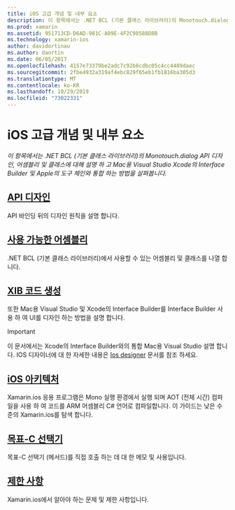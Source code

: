 ```yaml
---
title: iOS 고급 개념 및 내부 요소
description: 이 항목에서는 .NET BCL (기본 클래스 라이브러리)의 Monotouch.dialog API 디자인, 어셈블리 및 클래스에 대해 설명 하 고 Mac용 Visual Studio Xcode의 Interface Builder 및 Apple의 도구 체인와 통합 하는 방법을 살펴봅니다.
ms.prod: xamarin
ms.assetid: 951713CD-D6AD-981C-A09E-4F2C98588D8B
ms.technology: xamarin-ios
author: davidortinau
ms.author: daortin
ms.date: 06/05/2017
ms.openlocfilehash: 4157e73379be2adc7c92b8cdbc05c4cc4489daec
ms.sourcegitcommit: 2fbe4932a319af4ebc829f65eb1fb1816ba305d3
ms.translationtype: MT
ms.contentlocale: ko-KR
ms.lasthandoff: 10/29/2019
ms.locfileid: "73022331"
---
```

# <a name="ios-advanced-concepts-and-internals"></a>iOS 고급 개념 및 내부 요소

_이 항목에서는 .NET BCL (기본 클래스 라이브러리)의 Monotouch.dialog API 디자인, 어셈블리 및 클래스에 대해 설명 하 고 Mac용 Visual Studio Xcode의 Interface Builder 및 Apple의 도구 체인와 통합 하는 방법을 살펴봅니다._

## <a name="api-designiosinternalsapi-designindexmd"></a>[API 디자인](~/ios/internals/api-design/index.md)

API 바인딩 뒤의 디자인 원칙을 설명 합니다.

## <a name="available-assembliescross-platforminternalsavailable-assembliesmd"></a>[사용 가능한 어셈블리](~/cross-platform/internals/available-assemblies.md)

.NET BCL (기본 클래스 라이브러리)에서 사용할 수 있는 어셈블리 및 클래스를 나열 합니다.

## <a name="xib-code-generationiosinternalsxib-code-generationmd"></a>[XIB 코드 생성](~/ios/internals/xib-code-generation.md)

또한 Mac용 Visual Studio 및 Xcode의 Interface Builder를 Interface Builder 사용 하 여 UI를 디자인 하는 방법을 설명 합니다.

> [!IMPORTANT]
> 이 문서에서는 Xcode의 Interface Builder와의 통합 Mac용 Visual Studio 설명 합니다. IOS 디자이너에 대 한 자세한 내용은 [Ios designer](~/ios/user-interface/designer/index.md) 문서를 참조 하세요.

## <a name="ios-architectureiosinternalsarchitecturemd"></a>[iOS 아키텍처](~/ios/internals/architecture.md)

Xamarin.ios 응용 프로그램은 Mono 실행 환경에서 실행 되며 AOT (전체 시간) 컴파일을 사용 하 여 코드를 ARM 어셈블리 C# 언어로 컴파일합니다. 이 가이드는 낮은 수준의 Xamarin.ios를 탐색 합니다.

## <a name="objective-c-selectorsiosinternalsobjective-c-selectorsmd"></a>[목표-C 선택기](~/ios/internals/objective-c-selectors.md)

목표-C 선택기 (메서드)를 직접 호출 하는 데 대 한 메모 및 사용입니다.

## <a name="limitationslimitationsmd"></a>[제한 사항](limitations.md)

Xamarin.ios에서 알아야 하는 문제 및 제한 사항입니다.
